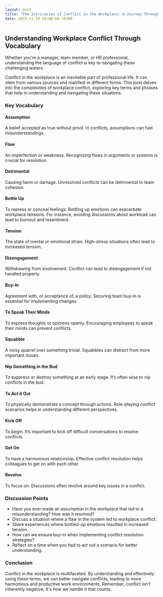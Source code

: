 ```yaml
---
layout: post
title: "The Intricacies of Conflict in the Workplace: A Journey Through English Vocabulary"
date: 2023-11-29 18:00:00 +0300
---
```


## Understanding Workplace Conflict Through Vocabulary

Whether you're a manager, team member, or HR professional, understanding the language of conflict is key to navigating these challenging waters.

Conflict in the workplace is an inevitable part of professional life. It can stem from various sources and manifest in different forms. This post delves into the complexities of workplace conflict, exploring key terms and phrases that help in understanding and navigating these situations.

### Key Vocabulary

#### Assumption
A belief accepted as true without proof. In conflicts, assumptions can fuel misunderstandings.

#### Flaw
An imperfection or weakness. Recognizing flaws in arguments or systems is crucial for resolution.

#### Detrimental
Causing harm or damage. Unresolved conflicts can be detrimental to team cohesion.

#### Bottle Up
To repress or conceal feelings. Bottling up emotions can exacerbate workplace tensions. For instance, avoiding discussions about workload can lead to burnout and resentment.

#### Tension
The state of mental or emotional strain. High-stress situations often lead to increased tension.

#### Disengagement
Withdrawing from involvement. Conflict can lead to disengagement if not handled properly.

#### Buy-In
Agreement with, or acceptance of, a policy. Securing team buy-in is essential for implementing changes.

#### To Speak Their Minds
To express thoughts or opinions openly. Encouraging employees to speak their minds can prevent conflicts.

#### Squabble
A noisy quarrel over something trivial. Squabbles can distract from more important issues.

#### Nip Something in the Bud
To suppress or destroy something at an early stage. It’s often wise to nip conflicts in the bud.

#### To Act it Out
To physically demonstrate a concept through actions. Role-playing conflict scenarios helps in understanding different perspectives.

#### Kick Off
To begin. It’s important to kick off difficult conversations to resolve conflicts.

#### Get On
To have a harmonious relationship. Effective conflict resolution helps colleagues to get on with each other.

#### Revolve
To focus on. Discussions often revolve around key issues in a conflict.

### Discussion Points

- Have you ever made an assumption in the workplace that led to a misunderstanding? How was it resolved?
- Discuss a situation where a flaw in the system led to workplace conflict.
- Share experiences where bottled-up emotions resulted in increased tension.
- How can we ensure buy-in when implementing conflict resolution strategies?
- Reflect on a time when you had to act out a scenario for better understanding.

### Conclusion

Conflict in the workplace is multifaceted. By understanding and effectively using these terms, we can better navigate conflicts, leading to more harmonious and productive work environments. Remember, conflict isn't inherently negative; it's how we handle it that counts.